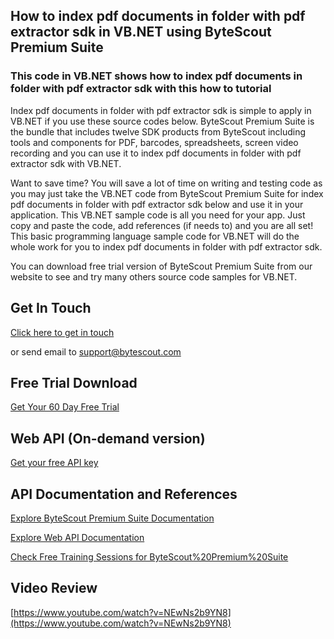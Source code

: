 ## How to index pdf documents in folder with pdf extractor sdk in VB.NET using ByteScout Premium Suite

### This code in VB.NET shows how to index pdf documents in folder with pdf extractor sdk with this how to tutorial

Index pdf documents in folder with pdf extractor sdk is simple to apply in VB.NET if you use these source codes below. ByteScout Premium Suite is the bundle that includes twelve SDK products from ByteScout including tools and components for PDF, barcodes, spreadsheets, screen video recording and you can use it to index pdf documents in folder with pdf extractor sdk with VB.NET.

Want to save time? You will save a lot of time on writing and testing code as you may just take the VB.NET code from ByteScout Premium Suite for index pdf documents in folder with pdf extractor sdk below and use it in your application. This VB.NET sample code is all you need for your app. Just copy and paste the code, add references (if needs to) and you are all set! This basic programming language sample code for VB.NET will do the whole work for you to index pdf documents in folder with pdf extractor sdk.

You can download free trial version of ByteScout Premium Suite from our website to see and try many others source code samples for VB.NET.

## Get In Touch

[Click here to get in touch](https://bytescout.zendesk.com/hc/en-us/requests/new?subject=ByteScout%20Premium%20Suite%20Question)

or send email to [support@bytescout.com](mailto:support@bytescout.com?subject=ByteScout%20Premium%20Suite%20Question) 

## Free Trial Download

[Get Your 60 Day Free Trial](https://bytescout.com/download/web-installer?utm_source=github-readme)

## Web API (On-demand version)

[Get your free API key](https://pdf.co/documentation/api?utm_source=github-readme)

## API Documentation and References

[Explore ByteScout Premium Suite Documentation](https://bytescout.com/documentation/index.html?utm_source=github-readme)

[Explore Web API Documentation](https://pdf.co/documentation/api?utm_source=github-readme)

[Check Free Training Sessions for ByteScout%20Premium%20Suite](https://academy.bytescout.com/)

## Video Review

[https://www.youtube.com/watch?v=NEwNs2b9YN8](https://www.youtube.com/watch?v=NEwNs2b9YN8)